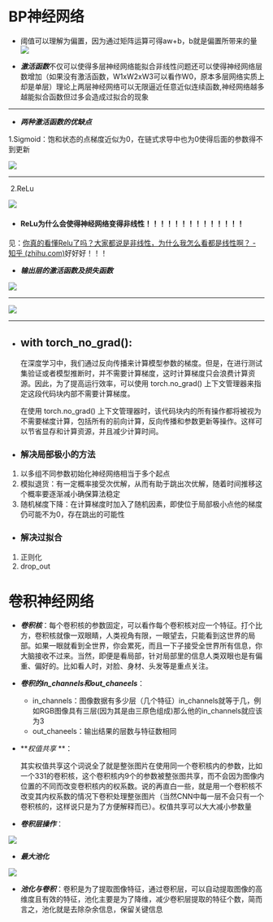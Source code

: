# BP神经网络

+ 阈值可以理解为偏置，因为通过矩阵运算可得aw+b，b就是偏置所带来的量![](https://shangxueweilong.oss-cn-guangzhou.aliyuncs.com/20230713145211.png)

+ ***激活函数***不仅可以使得多层神经网络能拟合非线性问题还可以使得神经网络层数增加（如果没有激活函数，W1xW2xW3可以看作W0，原本多层网络实质上却是单层）理论上两层神经网络可以无限逼近任意近似连续函数,神经网络越多越能拟合函数但过多会造成过拟合的现象

---

+ ***两种激活函数的优缺点***

​      1.Sigmoid：饱和状态的点梯度近似为0，在链式求导中也为0使得后面的参数得不到更新

![](https://shangxueweilong.oss-cn-guangzhou.aliyuncs.com/20230713085229.png)

---

​        2.ReLu

![](https://shangxueweilong.oss-cn-guangzhou.aliyuncs.com/20230713085258.png)

+ #### ReLu为什么会使得神经网络变得非线性！！！！！！！！！！！！！！

见：[你真的看懂Relu了吗？大家都说是非线性，为什么我怎么看都是线性啊？ - 知乎 (zhihu.com)](https://zhuanlan.zhihu.com/p/405068757)好好好！！！

+ ***输出层的激活函数及损失函数***

![](https://shangxueweilong.oss-cn-guangzhou.aliyuncs.com/20230713090155.png)

---

![](https://shangxueweilong.oss-cn-guangzhou.aliyuncs.com/20230713090354.png)

---

+ ## with torch_no_grad():

  在深度学习中，我们通过反向传播来计算模型参数的梯度。但是，在进行测试集验证或者模型推断时，并不需要计算梯度，这时计算梯度只会浪费计算资源。因此，为了提高运行效率，可以使用 torch.no_grad() 上下文管理器来指定这段代码块内部不需要计算梯度。

  在使用 torch.no_grad() 上下文管理器时，该代码块内的所有操作都将被视为不需要梯度计算，包括所有的前向计算，反向传播和参数更新等操作。这样可以节省显存和计算资源，并且减少计算时间。

+ ### 解决局部极小的方法

1. 以多组不同参数初始化神经网络相当于多个起点
2. 模拟退货：有一定概率接受次优解，从而有助于跳出次优解，随着时间推移这个概率要逐渐减小确保算法稳定
3. 随机梯度下降：在计算梯度时加入了随机因素，即使位于局部极小点他的梯度仍可能不为0，存在跳出的可能性

+ ### 解决过拟合

1. 正则化
2. drop_out

# 卷积神经网络

+ ***卷积核***：每个卷积核的参数固定，可以看作每个卷积核对应一个特征。打个比方，卷积核就像一双眼睛，人类视角有限，一眼望去，只能看到这世界的局部。如果一眼就看到全世界，你会累死，而且一下子接受全世界所有信息，你大脑接收不过来。当然，即便是看局部，针对局部里的信息人类双眼也是有偏重、偏好的。比如看人时，对脸、身材、头发等是重点关注。

+ ***卷积的in_channels和out_chaneels***：

  - in_channels：图像数据有多少层（几个特征）in_channels就等于几，例如RGB图像具有三层(因为其是由三原色组成)那么他的in_channels就应该为3
  - out_chaneels：输出结果的层数与特征数相同

+ ***权值共享* **：

  其实权值共享这个词说全了就是整张图片在使用同一个卷积核内的参数，比如一个331的卷积核，这个卷积核内9个的参数被整张图共享，而不会因为图像内位置的不同而改变卷积核内的权系数。说的再直白一些，就是用一个卷积核不改变其内权系数的情况下卷积处理整张图片（当然CNN中每一层不会只有一个卷积核的，这样说只是为了方便解释而已）。权值共享可以大大减小参数量

+ ***卷积层操作***：

![](https://shangxueweilong.oss-cn-guangzhou.aliyuncs.com/20230713085438.png)

+ ***最大池化***

![](https://shangxueweilong.oss-cn-guangzhou.aliyuncs.com/20230713152725.png)

+ ***池化与卷积***：卷积是为了提取图像特征，通过卷积层，可以自动提取图像的高维度且有效的特征，池化主要是为了降维，减少卷积层提取的特征个数，简而言之，池化就是去除杂余信息，保留关键信息





